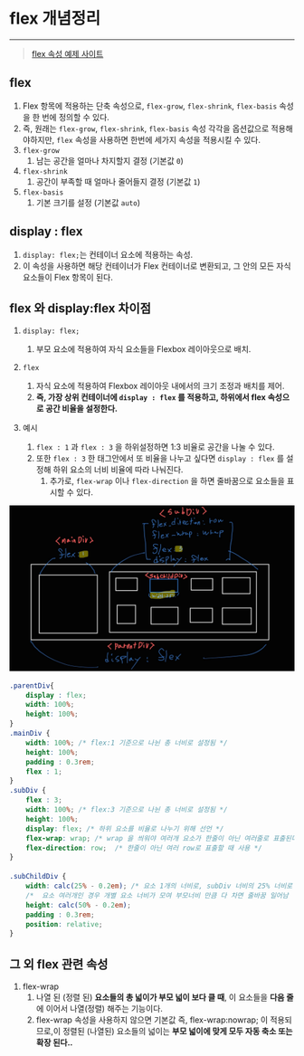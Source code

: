 # flex 개념정리

---

>[flex 속성 예제 사이트](https://flexngrid.com/cheatsheet-flex/)

## flex 

1. Flex 항목에 적용하는 단축 속성으로, `flex-grow`, `flex-shrink`, `flex-basis` 속성을 한 번에 정의할 수 있다. 
2. 즉, 원래는 `flex-grow`, `flex-shrink`, `flex-basis` 속성 각각을 옵션값으로 적용해야하지만, `flex` 속성을 사용하면 한번에 세가지 속성을 적용시킬 수 있다. 
3. `flex-grow`
   1. 남는 공간을 얼마나 차지할지 결정 (기본값 `0`)
4. `flex-shrink`
   1. 공간이 부족할 때 얼마나 줄어들지 결정 (기본값 `1`)
5. `flex-basis`
   1. 기본 크기를 설정 (기본값 `auto`)

## display : flex 

1. `display: flex;`는 컨테이너 요소에 적용하는 속성. 
2. 이 속성을 사용하면 해당 컨테이너가 Flex 컨테이너로 변환되고, 그 안의 모든 자식 요소들이 Flex 항목이 된다. 

## flex 와 display:flex 차이점 

1. `display: flex;`
   1. 부모 요소에 적용하여 자식 요소들을 Flexbox 레이아웃으로 배치.

2. `flex`
   1. 자식 요소에 적용하여 Flexbox 레이아웃 내에서의 크기 조정과 배치를 제어.
   2. **즉, 가장 상위 컨테이너에 `display : flex` 를 적용하고, 하위에서 flex 속성으로 공간 비율을 설정한다.** 

3. 예시
   1. `flex : 1` 과 `flex : 3` 을 하위설정하면 1:3 비율로 공간을 나눌 수 있다. 
   2. 또한 `flex : 3` 한 태그안에서 또 비율을 나누고 싶다면 `display : flex`  를 설정해 하위 요소의 너비 비율에 따라 나눠진다. 
      1. 추가로, `flex-wrap` 이나 `flex-direction` 을 하면 줄바꿈으로 요소들을 표시할 수 있다. 

<img src="./images/flex사용예제.jpg" width="600">

```css
.parentDiv{
    display : flex;
    width: 100%;
    height: 100%;
}
.mainDiv {
    width: 100%; /* flex:1 기준으로 나뉜 총 너비로 설정됨 */
    height: 100%;
    padding : 0.3rem;
    flex : 1;
}
.subDiv {
    flex : 3; 
    width: 100%; /* flex:3 기준으로 나뉜 총 너비로 설정됨 */
    height: 100%;
    display: flex; /* 하위 요소를 비율로 나누기 위해 선언 */
    flex-wrap: wrap; /* wrap 을 씌워야 여러개 요소가 한줄이 아닌 여러줄로 표출된다. flex-wrap 예제 보면됨 */ 
    flex-direction: row;  /* 한줄이 아닌 여러 row로 표출할 때 사용 */
}

.subChildDiv {
    width: calc(25% - 0.2em); /* 요소 1개의 너비로, subDiv 너비의 25% 너비로 설정됨 */
    /*  요소 여러개인 경우 개별 요소 너비가 모여 부모너비 만큼 다 차면 줄바꿈 일어남  */
    height: calc(50% - 0.2em);
    padding : 0.3rem;
    position: relative;
}
```



## 그 외 flex 관련 속성 

1. flex-wrap 
   1. 나열 된 (정렬 된) **요소들의 총 넓이가 부모 넓이 보다 클 때**, 이 요소들을 **다음 줄**에 이어서 나열(정렬) 해주는 기능이다. 
   2. flex-wrap 속성을 사용하지 않으면 기본값  즉, flex-wrap:nowrap; 이 적용되므로,이 정렬된 (나열된) 요소들의 넓이는 **부모 넓이에 맞게 모두 자동 축소 또는 확장 된다..**
